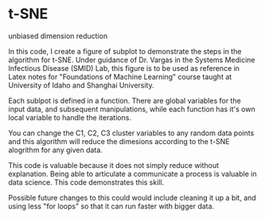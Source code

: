 # t-SNE
unbiased dimension reduction

In this code, I create a figure of subplot to demonstrate the steps in the algorithm for t-SNE. 
Under guidance of Dr. Vargas in the Systems Medicine Infectious Disease (SMID) Lab, this figure is to be used as reference in Latex notes for "Foundations of Machine Learning" course taught at University of Idaho and Shanghai University. 

Each sublpot is defined in a function. There are global variables for the input data, and subsequent manipulations, while each function has it's own local variable to handle the iterations. 

You can change the C1, C2, C3 cluster variables to any random data points and this algorithm will reduce the dimesions according to the t-SNE alogrithm for any given data. 

This code is valuable because it does not simply reduce without explanation. Being able to articulate a communicate a process is valuable in data science. This code demonstrates this skill. 

Possible future changes to this could would include cleaning it up a bit, and using less "for loops" so that it can run faster with bigger data. 
